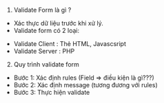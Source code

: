 1. Validate Form là gì ?
- Xác thực dữ liệu trước khi xử lý.
- Validate form có 2 loại:
+ Validate Client : Thẻ HTML, Javascsript
+ Validate Server : PHP

2. Quy trình validate form
+ Bước 1: Xác định rules (Field => điều kiện là gì???)
+ Bước 2: Xác định message (tương đương với rules)
+ Bước 3: Thực hiện validate